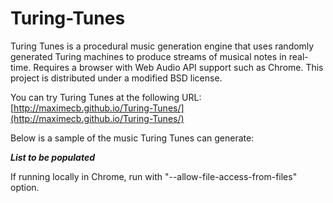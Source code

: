 Turing-Tunes
============

Turing Tunes is a procedural music generation engine that uses randomly
generated Turing machines to produce streams of musical notes in real-time.
Requires a browser with Web Audio API support such as Chrome. This project
is distributed under a modified BSD license.

You can try Turing Tunes at the following URL:
[http://maximecb.github.io/Turing-Tunes/](http://maximecb.github.io/Turing-Tunes/)

Below is a sample of the music Turing Tunes can generate:

***List to be populated***

If running locally in Chrome, run with "--allow-file-access-from-files" option.
